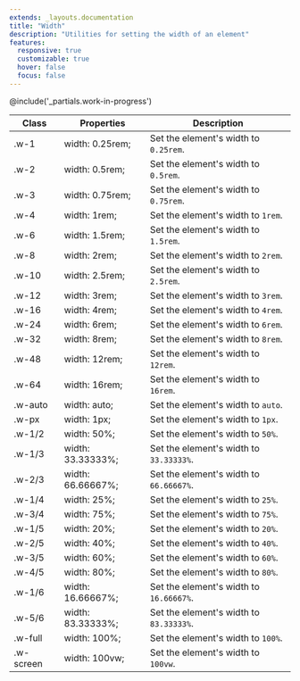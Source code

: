 ```yaml
---
extends: _layouts.documentation
title: "Width"
description: "Utilities for setting the width of an element"
features:
  responsive: true
  customizable: true
  hover: false
  focus: false
---
```


@include('_partials.work-in-progress')

<div class="border-t border-grey-lighter">
  <table class="w-full text-left table-collapse">
    <colgroup>
      <col class="w-1/5">
      <col class="w-1/3">
      <col>
    </colgroup>
    <thead>
      <tr>
        <th class="text-sm font-semibold text-grey-darker p-2 bg-grey-lightest">Class</th>
        <th class="text-sm font-semibold text-grey-darker p-2 bg-grey-lightest">Properties</th>
        <th class="text-sm font-semibold text-grey-darker p-2 bg-grey-lightest">Description</th>
      </tr>
    </thead>
    <tbody class="align-baseline">
      <tr>
        <td class="p-2 border-t border-smoke font-mono text-xs text-purple-dark">.w-1</td>
        <td class="p-2 border-t border-smoke font-mono text-xs text-blue-dark">width: 0.25rem;</td>
        <td class="p-2 border-t border-smoke text-sm text-grey-darker">Set the element's width to <code>0.25rem</code>.</td>
      </tr>
      <tr>
        <td class="p-2 border-t border-smoke-light font-mono text-xs text-purple-dark">.w-2</td>
        <td class="p-2 border-t border-smoke-light font-mono text-xs text-blue-dark">width: 0.5rem;</td>
        <td class="p-2 border-t border-smoke-light text-sm text-grey-darker">Set the element's width to <code>0.5rem</code>.</td>
      </tr>
      <tr>
        <td class="p-2 border-t border-smoke-light font-mono text-xs text-purple-dark">.w-3</td>
        <td class="p-2 border-t border-smoke-light font-mono text-xs text-blue-dark">width: 0.75rem;</td>
        <td class="p-2 border-t border-smoke-light text-sm text-grey-darker">Set the element's width to <code>0.75rem</code>.</td>
      </tr>
      <tr>
        <td class="p-2 border-t border-smoke-light font-mono text-xs text-purple-dark">.w-4</td>
        <td class="p-2 border-t border-smoke-light font-mono text-xs text-blue-dark">width: 1rem;</td>
        <td class="p-2 border-t border-smoke-light text-sm text-grey-darker">Set the element's width to <code>1rem</code>.</td>
      </tr>
      <tr>
        <td class="p-2 border-t border-smoke-light font-mono text-xs text-purple-dark">.w-6</td>
        <td class="p-2 border-t border-smoke-light font-mono text-xs text-blue-dark">width: 1.5rem;</td>
        <td class="p-2 border-t border-smoke-light text-sm text-grey-darker">Set the element's width to <code>1.5rem</code>.</td>
      </tr>
      <tr>
        <td class="p-2 border-t border-smoke-light font-mono text-xs text-purple-dark">.w-8</td>
        <td class="p-2 border-t border-smoke-light font-mono text-xs text-blue-dark">width: 2rem;</td>
        <td class="p-2 border-t border-smoke-light text-sm text-grey-darker">Set the element's width to <code>2rem</code>.</td>
      </tr>
      <tr>
        <td class="p-2 border-t border-smoke-light font-mono text-xs text-purple-dark">.w-10</td>
        <td class="p-2 border-t border-smoke-light font-mono text-xs text-blue-dark">width: 2.5rem;</td>
        <td class="p-2 border-t border-smoke-light text-sm text-grey-darker">Set the element's width to <code>2.5rem</code>.</td>
      </tr>
      <tr>
        <td class="p-2 border-t border-smoke-light font-mono text-xs text-purple-dark">.w-12</td>
        <td class="p-2 border-t border-smoke-light font-mono text-xs text-blue-dark">width: 3rem;</td>
        <td class="p-2 border-t border-smoke-light text-sm text-grey-darker">Set the element's width to <code>3rem</code>.</td>
      </tr>
      <tr>
        <td class="p-2 border-t border-smoke-light font-mono text-xs text-purple-dark">.w-16</td>
        <td class="p-2 border-t border-smoke-light font-mono text-xs text-blue-dark">width: 4rem;</td>
        <td class="p-2 border-t border-smoke-light text-sm text-grey-darker">Set the element's width to <code>4rem</code>.</td>
      </tr>
      <tr>
        <td class="p-2 border-t border-smoke-light font-mono text-xs text-purple-dark">.w-24</td>
        <td class="p-2 border-t border-smoke-light font-mono text-xs text-blue-dark">width: 6rem;</td>
        <td class="p-2 border-t border-smoke-light text-sm text-grey-darker">Set the element's width to <code>6rem</code>.</td>
      </tr>
      <tr>
        <td class="p-2 border-t border-smoke-light font-mono text-xs text-purple-dark">.w-32</td>
        <td class="p-2 border-t border-smoke-light font-mono text-xs text-blue-dark">width: 8rem;</td>
        <td class="p-2 border-t border-smoke-light text-sm text-grey-darker">Set the element's width to <code>8rem</code>.</td>
      </tr>
      <tr>
        <td class="p-2 border-t border-smoke-light font-mono text-xs text-purple-dark">.w-48</td>
        <td class="p-2 border-t border-smoke-light font-mono text-xs text-blue-dark">width: 12rem;</td>
        <td class="p-2 border-t border-smoke-light text-sm text-grey-darker">Set the element's width to <code>12rem</code>.</td>
      </tr>
      <tr>
        <td class="p-2 border-t border-smoke-light font-mono text-xs text-purple-dark">.w-64</td>
        <td class="p-2 border-t border-smoke-light font-mono text-xs text-blue-dark">width: 16rem;</td>
        <td class="p-2 border-t border-smoke-light text-sm text-grey-darker">Set the element's width to <code>16rem</code>.</td>
      </tr>
      <tr>
        <td class="p-2 border-t border-smoke-light font-mono text-xs text-purple-dark">.w-auto</td>
        <td class="p-2 border-t border-smoke-light font-mono text-xs text-blue-dark">width: auto;</td>
        <td class="p-2 border-t border-smoke-light text-sm text-grey-darker">Set the element's width to <code>auto</code>.</td>
      </tr>
      <tr>
        <td class="p-2 border-t border-smoke-light font-mono text-xs text-purple-dark">.w-px</td>
        <td class="p-2 border-t border-smoke-light font-mono text-xs text-blue-dark">width: 1px;</td>
        <td class="p-2 border-t border-smoke-light text-sm text-grey-darker">Set the element's width to <code>1px</code>.</td>
      </tr>
      <tr>
        <td class="p-2 border-t border-smoke-light font-mono text-xs text-purple-dark">.w-1/2</td>
        <td class="p-2 border-t border-smoke-light font-mono text-xs text-blue-dark">width: 50%;</td>
        <td class="p-2 border-t border-smoke-light text-sm text-grey-darker">Set the element's width to <code>50%</code>.</td>
      </tr>
      <tr>
        <td class="p-2 border-t border-smoke-light font-mono text-xs text-purple-dark">.w-1/3</td>
        <td class="p-2 border-t border-smoke-light font-mono text-xs text-blue-dark">width: 33.33333%;</td>
        <td class="p-2 border-t border-smoke-light text-sm text-grey-darker">Set the element's width to <code>33.33333%</code>.</td>
      </tr>
      <tr>
        <td class="p-2 border-t border-smoke-light font-mono text-xs text-purple-dark">.w-2/3</td>
        <td class="p-2 border-t border-smoke-light font-mono text-xs text-blue-dark">width: 66.66667%;</td>
        <td class="p-2 border-t border-smoke-light text-sm text-grey-darker">Set the element's width to <code>66.66667%</code>.</td>
      </tr>
      <tr>
        <td class="p-2 border-t border-smoke-light font-mono text-xs text-purple-dark">.w-1/4</td>
        <td class="p-2 border-t border-smoke-light font-mono text-xs text-blue-dark">width: 25%;</td>
        <td class="p-2 border-t border-smoke-light text-sm text-grey-darker">Set the element's width to <code>25%</code>.</td>
      </tr>
      <tr>
        <td class="p-2 border-t border-smoke-light font-mono text-xs text-purple-dark">.w-3/4</td>
        <td class="p-2 border-t border-smoke-light font-mono text-xs text-blue-dark">width: 75%;</td>
        <td class="p-2 border-t border-smoke-light text-sm text-grey-darker">Set the element's width to <code>75%</code>.</td>
      </tr>
      <tr>
        <td class="p-2 border-t border-smoke-light font-mono text-xs text-purple-dark">.w-1/5</td>
        <td class="p-2 border-t border-smoke-light font-mono text-xs text-blue-dark">width: 20%;</td>
        <td class="p-2 border-t border-smoke-light text-sm text-grey-darker">Set the element's width to <code>20%</code>.</td>
      </tr>
      <tr>
        <td class="p-2 border-t border-smoke-light font-mono text-xs text-purple-dark">.w-2/5</td>
        <td class="p-2 border-t border-smoke-light font-mono text-xs text-blue-dark">width: 40%;</td>
        <td class="p-2 border-t border-smoke-light text-sm text-grey-darker">Set the element's width to <code>40%</code>.</td>
      </tr>
      <tr>
        <td class="p-2 border-t border-smoke-light font-mono text-xs text-purple-dark">.w-3/5</td>
        <td class="p-2 border-t border-smoke-light font-mono text-xs text-blue-dark">width: 60%;</td>
        <td class="p-2 border-t border-smoke-light text-sm text-grey-darker">Set the element's width to <code>60%</code>.</td>
      </tr>
      <tr>
        <td class="p-2 border-t border-smoke-light font-mono text-xs text-purple-dark">.w-4/5</td>
        <td class="p-2 border-t border-smoke-light font-mono text-xs text-blue-dark">width: 80%;</td>
        <td class="p-2 border-t border-smoke-light text-sm text-grey-darker">Set the element's width to <code>80%</code>.</td>
      </tr>
      <tr>
        <td class="p-2 border-t border-smoke-light font-mono text-xs text-purple-dark">.w-1/6</td>
        <td class="p-2 border-t border-smoke-light font-mono text-xs text-blue-dark">width: 16.66667%;</td>
        <td class="p-2 border-t border-smoke-light text-sm text-grey-darker">Set the element's width to <code>16.66667%</code>.</td>
      </tr>
      <tr>
        <td class="p-2 border-t border-smoke-light font-mono text-xs text-purple-dark">.w-5/6</td>
        <td class="p-2 border-t border-smoke-light font-mono text-xs text-blue-dark">width: 83.33333%;</td>
        <td class="p-2 border-t border-smoke-light text-sm text-grey-darker">Set the element's width to <code>83.33333%</code>.</td>
      </tr>
      <tr>
        <td class="p-2 border-t border-smoke-light font-mono text-xs text-purple-dark">.w-full</td>
        <td class="p-2 border-t border-smoke-light font-mono text-xs text-blue-dark">width: 100%;</td>
        <td class="p-2 border-t border-smoke-light text-sm text-grey-darker">Set the element's width to <code>100%</code>.</td>
      </tr>
      <tr>
        <td class="p-2 border-t border-smoke-light font-mono text-xs text-purple-dark">.w-screen</td>
        <td class="p-2 border-t border-smoke-light font-mono text-xs text-blue-dark">width: 100vw;</td>
        <td class="p-2 border-t border-smoke-light text-sm text-grey-darker">Set the element's width to <code>100vw</code>.</td>
      </tr>
    </tbody>
  </table>
</div>
